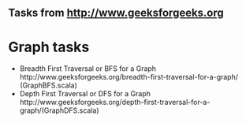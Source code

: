 Tasks from http://www.geeksforgeeks.org
---------------------------------------
<h1>Graph tasks</h1>
<ul>
<li>Breadth First Traversal or BFS for a Graph http://www.geeksforgeeks.org/breadth-first-traversal-for-a-graph/ (GraphBFS.scala)</li>
<li>Depth First Traversal or DFS for a Graph http://www.geeksforgeeks.org/depth-first-traversal-for-a-graph/(GraphDFS.scala)</li>
</ul>